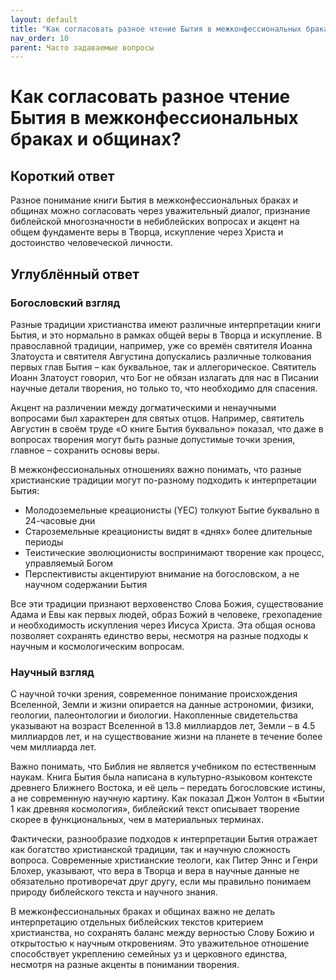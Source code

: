 ```yaml
---
layout: default
title: "Как согласовать разное чтение Бытия в межконфессиональных браках и общинах?"
nav_order: 10
parent: Часто задаваемые вопросы
---
```


# Как согласовать разное чтение Бытия в межконфессиональных браках и общинах?

## Короткий ответ

Разное понимание книги Бытия в межконфессиональных браках и общинах можно согласовать через уважительный диалог, признание библейской многозначности в небиблейских вопросах и акцент на общем фундаменте веры в Творца, искупление через Христа и достоинство человеческой личности.

## Углублённый ответ

### Богословский взгляд

Разные традиции христианства имеют различные интерпретации книги Бытия, и это нормально в рамках общей веры в Творца и искупление. В православной традиции, например, уже со времён святителя Иоанна Златоуста и святителя Августина допускались различные толкования первых глав Бытия – как буквальное, так и аллегорическое. Святитель Иоанн Златоуст говорил, что Бог не обязан излагать для нас в Писании научные детали творения, но только то, что необходимо для спасения.

Акцент на различении между догматическими и ненаучными вопросами был характерен для святых отцов. Например, святитель Августин в своём труде «О книге Бытия буквально» показал, что даже в вопросах творения могут быть разные допустимые точки зрения, главное – сохранить основы веры.

В межконфессиональных отношениях важно понимать, что разные христианские традиции могут по-разному подходить к интерпретации Бытия:
- Молодоземельные креационисты (YEC) толкуют Бытие буквально в 24-часовые дни
- Староземельные креационисты видят в «днях» более длительные периоды
- Теистические эволюционисты воспринимают творение как процесс, управляемый Богом
- Перспективисты акцентируют внимание на богословском, а не научном содержании Бытия

Все эти традиции признают верховенство Слова Божия, существование Адама и Евы как первых людей, образ Божий в человеке, грехопадение и необходимость искупления через Иисуса Христа. Эта общая основа позволяет сохранять единство веры, несмотря на разные подходы к научным и космологическим вопросам.

### Научный взгляд

С научной точки зрения, современное понимание происхождения Вселенной, Земли и жизни опирается на данные астрономии, физики, геологии, палеонтологии и биологии. Накопленные свидетельства указывают на возраст Вселенной в 13.8 миллиардов лет, Земли – в 4.5 миллиардов лет, и на существование жизни на планете в течение более чем миллиарда лет.

Важно понимать, что Библия не является учебником по естественным наукам. Книга Бытия была написана в культурно-языковом контексте древнего Ближнего Востока, и её цель – передать богословские истины, а не современную научную картину. Как показал Джон Уолтон в «Бытии 1 как древняя космология», библейский текст описывает творение скорее в функциональных, чем в материальных терминах.

Фактически, разнообразие подходов к интерпретации Бытия отражает как богатство христианской традиции, так и научную сложность вопроса. Современные христианские теологи, как Питер Эннс и Генри Блохер, указывают, что вера в Творца и вера в научные данные не обязательно противоречат друг другу, если мы правильно понимаем природу библейского текста и научного знания.

В межконфессиональных браках и общинах важно не делать интерпретацию отдельных библейских текстов критерием христианства, но сохранять баланс между верностью Слову Божию и открытостью к научным откровениям. Это уважительное отношение способствует укреплению семейных уз и церковного единства, несмотря на разные акценты в понимании творения.
